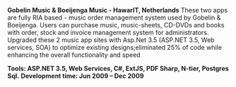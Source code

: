 **Gobelin Music & Boeijenga Music - HawarIT, Netherlands**
These two apps are fully RIA based - music order management system used by Gobelin & Boeijenga. Users can purchase music, music-sheets, CD-DVDs and books with order, stock and invoice management system for administrators. Upgraded these 2 music app sites with Asp.Net 3.5 (ASP.NET 3.5, Web services, SOA) to optimize existing designs;eliminated 25% of code while enhancing the overall functionality and speed

**Tools: ASP.NET 3.5, Web Services, C#, ExtJS, PDF Sharp, N-tier, Postgres Sql.**
**Development time: Jun 2009 – Dec 2009**
